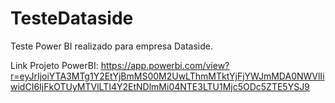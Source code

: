 # TesteDataside
Teste Power BI realizado para empresa Dataside.

Link Projeto PowerBI: https://app.powerbi.com/view?r=eyJrIjoiYTA3MTg1Y2EtYjBmMS00M2UwLThmMTktYjFjYWJmMDA0NWVlIiwidCI6IjFkOTUyMTVlLTI4Y2EtNDlmMi04NTE3LTU1Mjc5ODc5ZTE5YSJ9